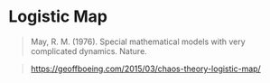 # Logistic Map

<!--
TODO write description
-->

> May, R. M. (1976). Special mathematical models with very complicated dynamics. Nature.

> https://geoffboeing.com/2015/03/chaos-theory-logistic-map/